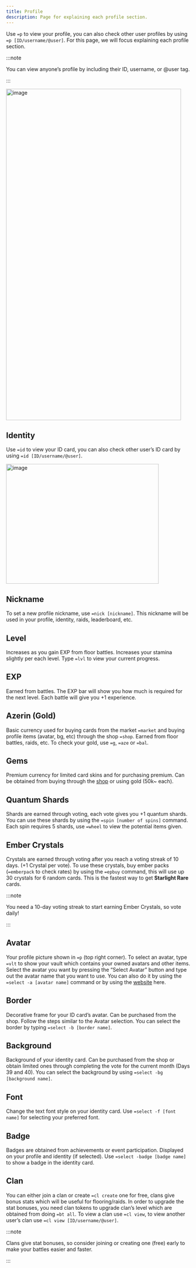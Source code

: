 ```yaml
---
title: Profile
description: Page for explaining each profile section.
---
```


Use `=p` to view your profile, you can also check other user profiles by using `=p [ID/username/@user]`. For this page, we will focus explaining each profile section.

:::note

You can view anyone’s profile by including their ID, username, or @user tag.

:::

<img width="478" height="902" alt="image" src="https://github.com/user-attachments/assets/1c01330c-0645-49dd-9d06-c35e48a47247" />

## Identity

Use `=id` to view your ID card, you can also check other user’s ID card by using `=id [ID/username/@user]`.

<img width="417" height="326" alt="image" src="https://github.com/user-attachments/assets/3ecb8742-674c-4589-b115-669e00507753" />

## Nickname

To set a new profile nickname, use `=nick [nickname]`. This nickname will be used in your profile, identity, raids, leaderboard, etc.

## Level

Increases as you gain EXP from floor battles. Increases your stamina slightly per each level. Type `=lvl` to view your current progress.

## EXP

Earned from battles. The EXP bar will show you how much is required for the next level. Each battle will give you +1 experience.

## Azerin (Gold)

Basic currency used for buying cards from the market `=market` and buying profile items (avatar, bg, etc) through the shop `=shop`. Earned from floor battles, raids, etc. To check your gold, use `=g`, `=aze` or `=bal`.

## Gems

Premium currency for limited card skins and for purchasing premium. Can be obtained from buying through the [shop](https://rank.top/bot/cupidparadise?page=shop) or using gold (50k~ each).

## Quantum Shards

Shards are earned through voting, each vote gives you +1 quantum shards. You can use these shards by using the `=spin [number of spins]` command. Each spin requires 5 shards, use `=wheel` to view the potential items given.

## Ember Crystals

Crystals are earned through voting after you reach a voting streak of 10 days. (+1 Crystal per vote). To use these crystals, buy ember packs (`=emberpack` to check rates) by using the `=epbuy` command, this will use up 30 crystals for 6 random cards. This is the fastest way to get **Starlight Rare** cards.

:::note

You need a 10-day voting streak to start earning Ember Crystals, so vote daily!

:::

## Avatar

Your profile picture shown in `=p` (top right corner). To select an avatar, type `=vlt` to show your vault which contains your owned avatars and other items. Select the avatar you want by pressing the “Select Avatar” button and type out the avatar name that you want to use. You can also do it by using the `=select -a [avatar name]` command or by using the [website](#avatar) here.

## Border

Decorative frame for your ID card’s avatar. Can be purchased from the shop. Follow the steps similar to the Avatar selection. You can select the border by typing `=select -b [border name]`.

## Background

Background of your identity card. Can be purchased from the shop or obtain limited ones through completing the vote for the current month (Days 39 and 40). You can select the background by using `=select -bg [background name]`.

## Font

Change the text font style on your identity card. Use `=select -f [font name]` for selecting your preferred font.

## Badge

Badges are obtained from achievements or event participation. Displayed on your profile and identity (if selected). Use `=select -badge [badge name]` to show a badge in the identity card.

## Clan

You can either join a clan or create `=cl create` one for free, clans give bonus stats which will be useful for flooring/raids. In order to upgrade the stat bonuses, you need clan tokens to upgrade clan’s level which are obtained from doing `=bt all`. To view a clan use `=cl view`, to view another user’s clan use `=cl view [ID/username/@user]`.

:::note

Clans give stat bonuses, so consider joining or creating one (free) early to make your battles easier and faster.

:::
